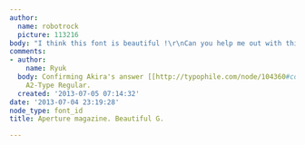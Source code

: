 ```yaml
---
author:
  name: robotrock
  picture: 113216
body: "I think this font is beautiful !\r\nCan you help me out with this one?\r\n\r\n"
comments:
- author:
    name: Ryuk
  body: Confirming Akira's answer [[http://typophile.com/node/104360#comment-559314|here]].
    A2-Type Regular.
  created: '2013-07-05 07:14:32'
date: '2013-07-04 23:19:28'
node_type: font_id
title: Aperture magazine. Beautiful G.

---
```

